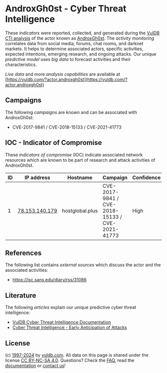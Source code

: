 # AndroxGh0st - Cyber Threat Intelligence

These _indicators_ were reported, collected, and generated during the [VulDB CTI analysis](https://vuldb.com/?kb.cti) of the actor known as [AndroxGh0st](https://vuldb.com/?actor.androxgh0st). The _activity monitoring_ correlates data from social media, forums, chat rooms, and darknet markets. It helps to determine associated actors, specific activities, expected intentions, emerging research, and ongoing attacks. Our unique _predictive model_ uses _big data_ to forecast activities and their characteristics.

_Live data_ and more _analysis capabilities_ are available at [https://vuldb.com/?actor.androxgh0st](https://vuldb.com/?actor.androxgh0st)

## Campaigns

The following _campaigns_ are known and can be associated with AndroxGh0st:

* CVE-2017-9841 / CVE-2018-15133 / CVE-2021-41773

## IOC - Indicator of Compromise

These _indicators of compromise_ (IOC) indicate associated network resources which are known to be part of research and attack activities of AndroxGh0st.

ID | IP address | Hostname | Campaign | Confidence
-- | ---------- | -------- | -------- | ----------
1 | [78.153.140.179](https://vuldb.com/?ip.78.153.140.179) | hostglobal.plus | CVE-2017-9841 / CVE-2018-15133 / CVE-2021-41773 | High

## References

The following list contains _external sources_ which discuss the actor and the associated activities:

* https://isc.sans.edu/diary/rss/31086

## Literature

The following _articles_ explain our unique predictive cyber threat intelligence:

* [VulDB Cyber Threat Intelligence Documentation](https://vuldb.com/?kb.cti)
* [Cyber Threat Intelligence - Early Anticipation of Attacks](https://www.scip.ch/en/?labs.20201022)

## License

(c) [1997-2024](https://vuldb.com/?kb.changelog) by [vuldb.com](https://vuldb.com/?kb.about). All data on this page is shared under the license [CC BY-NC-SA 4.0](https://creativecommons.org/licenses/by-nc-sa/4.0/). Questions? Check the [FAQ](https://vuldb.com/?kb.faq), read the [documentation](https://vuldb.com/?kb) or [contact us](https://vuldb.com/?contact)!
